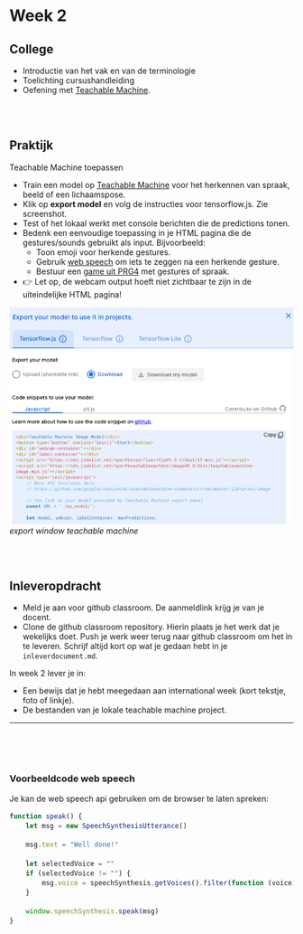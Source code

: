 # Week 2

## College

- Introductie van het vak en van de terminologie
- Toelichting cursushandleiding
- Oefening met [Teachable Machine](https://teachablemachine.withgoogle.com). 

<br>
<br>

## Praktijk

Teachable Machine toepassen

- Train een model op [Teachable Machine](https://teachablemachine.withgoogle.com) voor het herkennen van spraak, beeld of een lichaamspose.
- Klik op **export model** en volg de instructies voor tensorflow.js. Zie screenshot.
- Test of het lokaal werkt met console berichten die de predictions tonen.
- Bedenk een eenvoudige toepassing in je HTML pagina die de gestures/sounds gebruikt als input. Bijvoorbeeld:
    - Toon emoji voor herkende gestures.
    - Gebruik [web speech](#speech) om iets te zeggen na een herkende gesture.
    - Bestuur een [game uit PRG4](https://github.com/HR-CMGT/Typescript) met gestures of spraak.
- 👉 Let op, de webcam output hoeft niet zichtbaar te zijn in de uiteindelijke HTML pagina!

![tmexport](../images/tm-download.png)
*export window teachable machine*




<br>
<br>

## Inleveropdracht

- Meld je aan voor github classroom. De aanmeldlink krijg je van je docent.
- Clone de github classroom repository. Hierin plaats je het werk dat je wekelijks doet. Push je werk weer terug naar github classroom om het in te leveren. Schrijf altijd kort op wat je gedaan hebt in je `inleverdocument.md`.

In week 2 lever je in:
- Een bewijs dat je hebt meegedaan aan international week (kort tekstje, foto of linkje).
- De bestanden van je lokale teachable machine project.

---
<br>
<br>
<br>

### Voorbeeldcode web speech

Je kan de web speech api gebruiken om de browser te laten spreken:

```javascript
function speak() {
    let msg = new SpeechSynthesisUtterance()

    msg.text = "Well done!"

    let selectedVoice = ""
    if (selectedVoice != "") {
        msg.voice = speechSynthesis.getVoices().filter(function (voice) { return voice.name == selectedVoice; })[0]
    }

    window.speechSynthesis.speak(msg)
}
```